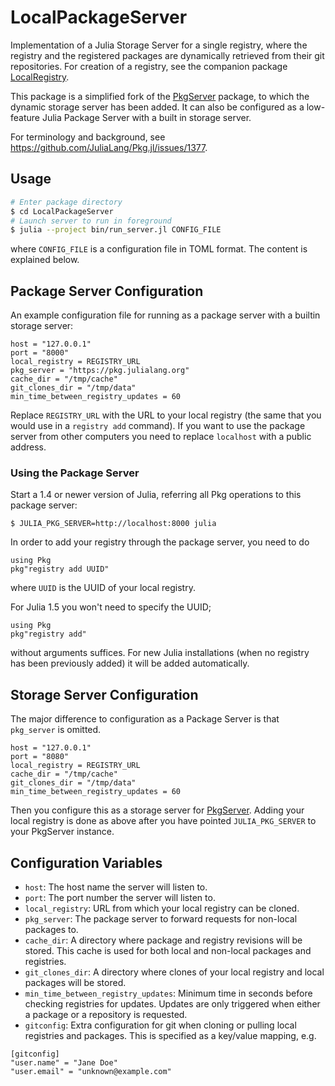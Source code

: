 # LocalPackageServer

Implementation of a Julia Storage Server for a single registry, where
the registry and the registered packages are dynamically retrieved
from their git repositories. For creation of a registry, see the
companion package
[LocalRegistry](https://github.com/GunnarFarneback/LocalRegistry.jl).

This package is a simplified fork of the
[PkgServer](https://github.com/JuliaPackaging/PkgServer.jl) package,
to which the dynamic storage server has been added. It can also be
configured as a low-feature Julia Package Server with a built in
storage server.

For terminology and background, see
https://github.com/JuliaLang/Pkg.jl/issues/1377.

## Usage

```bash
# Enter package directory
$ cd LocalPackageServer
# Launch server to run in foreground
$ julia --project bin/run_server.jl CONFIG_FILE
```
where `CONFIG_FILE` is a configuration file in TOML format. The
content is explained below.

## Package Server Configuration

An example configuration file for running as a package server with
a builtin storage server:
```
host = "127.0.0.1"
port = "8000"
local_registry = REGISTRY_URL
pkg_server = "https://pkg.julialang.org"
cache_dir = "/tmp/cache"
git_clones_dir = "/tmp/data"
min_time_between_registry_updates = 60
```
Replace `REGISTRY_URL` with the URL to your local registry (the same
that you would use in a `registry add` command). If you want to use
the package server from other computers you need to replace
`localhost` with a public address.

### Using the Package Server

Start a 1.4 or newer version of Julia, referring all Pkg operations to
this package server:
```
$ JULIA_PKG_SERVER=http://localhost:8000 julia
```

In order to add your registry through the package server, you need to do
```
using Pkg
pkg"registry add UUID"
```
where `UUID` is the UUID of your local registry.

For Julia 1.5 you won't need to specify the UUID;
```
using Pkg
pkg"registry add"
```
without arguments suffices. For new Julia installations (when no
registry has been previously added) it will be added automatically.

## Storage Server Configuration

The major difference to configuration as a Package Server is that
`pkg_server` is omitted.
```
host = "127.0.0.1"
port = "8080"
local_registry = REGISTRY_URL
cache_dir = "/tmp/cache"
git_clones_dir = "/tmp/data"
min_time_between_registry_updates = 60
```

Then you configure this as a storage server for
[PkgServer](https://github.com/JuliaPackaging/PkgServer.jl). Adding
your local registry is done as above after you have pointed
`JULIA_PKG_SERVER` to your PkgServer instance.

## Configuration Variables
* `host`: The host name the server will listen to.
* `port`: The port number the server will listen to.
* `local_registry`: URL from which your local registry can be cloned.
* `pkg_server`: The package server to forward requests for non-local
  packages to.
* `cache_dir`: A directory where package and registry revisions will
  be stored. This cache is used for both local and non-local
  packages and registries.
* `git_clones_dir`: A directory where clones of your local registry
  and local packages will be stored.
* `min_time_between_registry_updates`: Minimum time in seconds before
  checking registries for updates. Updates are only triggered when
  either a package or a repository is requested.
* `gitconfig`: Extra configuration for git when cloning or pulling
  local registries and packages. This is specified as a key/value
  mapping, e.g.
```
[gitconfig]
"user.name" = "Jane Doe"
"user.email" = "unknown@example.com"
```
